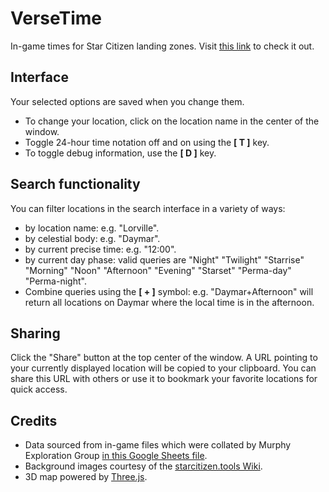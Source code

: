 # VerseTime
In-game times for Star Citizen landing zones.
Visit [this link](https://dydrmr.github.io/VerseTime/) to check it out.

## Interface
Your selected options are saved when you change them.
- To change your location, click on the location name in the center of the window.
- Toggle 24-hour time notation off and on using the **[ T ]** key.
- To toggle debug information, use the **[ D ]** key.

## Search functionality
You can filter locations in the search interface in a variety of ways:
- by location name: e.g. "Lorville".
- by celestial body: e.g. "Daymar".
- by current precise time: e.g. "12:00".
- by current day phase: valid queries are "Night" "Twilight" "Starrise" "Morning" "Noon" "Afternoon" "Evening" "Starset" "Perma-day" "Perma-night".
- Combine queries using the **[ + ]** symbol: e.g. "Daymar+Afternoon" will return all locations on Daymar where the local time is in the afternoon.

## Sharing
Click the "Share" button at the top center of the window. A URL pointing to your currently displayed location will be copied to your clipboard. You can share this URL with others or use it to bookmark your favorite locations for quick access.

## Credits
- Data sourced from in-game files which were collated by Murphy Exploration Group [in this Google Sheets file](https://docs.google.com/spreadsheets/d/1VydKNxBHdljhO8ANSEcZRWogInCh-6tAdjI1HcwFlVE/edit#gid=1238406064).
- Background images courtesy of the [starcitizen.tools Wiki](https://starcitizen.tools/Star_Citizen_Wiki).
- 3D map powered by [Three.js](https://threejs.org/).
